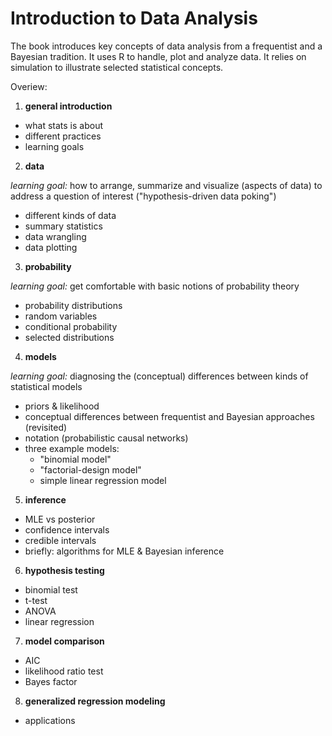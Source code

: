 # Introduction to Data Analysis 

The book introduces key concepts of data analysis from a frequentist and a Bayesian tradition. It uses R to handle, plot and analyze data. It relies on simulation to illustrate selected statistical concepts.

Overiew:

1.  **general introduction**

- what stats is about
- different practices
- learning goals

2. **data**

*learning goal:* how to arrange, summarize and visualize (aspects of data) to address a question of interest ("hypothesis-driven data poking")

- different kinds of data
- summary statistics
- data wrangling
- data plotting

3. **probability**

*learning goal:* get comfortable with basic notions of probability theory

- probability distributions
- random variables
- conditional probability
- selected distributions

4. **models**

*learning goal:* diagnosing the (conceptual) differences between kinds of statistical models

- priors & likelihood
- conceptual differences between frequentist and Bayesian approaches (revisited)
- notation (probabilistic causal networks)
- three example models:
  - "binomial model"
  - "factorial-design model"
  - simple linear regression model

5. **inference**

- MLE vs posterior
- confidence intervals
- credible intervals
- briefly: algorithms for MLE & Bayesian inference

6. **hypothesis testing**

- binomial test 
- t-test
- ANOVA
- linear regression

7. **model comparison**

- AIC
- likelihood ratio test
- Bayes factor

8. **generalized regression modeling**

- applications
 

